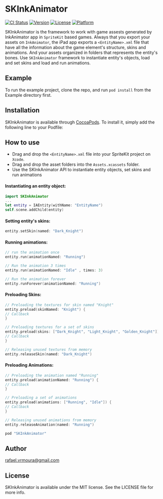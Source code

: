 # SKInkAnimator

[![CI Status](http://img.shields.io/travis/rafael.vrmoura@gmail.com/SKInkAnimator.svg?style=flat)](https://travis-ci.org/rafael.vrmoura@gmail.com/SKInkAnimator)
[![Version](https://img.shields.io/cocoapods/v/SKInkAnimator.svg?style=flat)](http://cocoapods.org/pods/SKInkAnimator)
[![License](https://img.shields.io/cocoapods/l/SKInkAnimator.svg?style=flat)](http://cocoapods.org/pods/SKInkAnimator)
[![Platform](https://img.shields.io/cocoapods/p/SKInkAnimator.svg?style=flat)](http://cocoapods.org/pods/SKInkAnimator)

SKInkAnimator is the framework to work with game assests generated by InkAnimator app in `SpriteKit` based games.
Always that you export your assets on `InkAnimator`, the iPad app exports a `<EntityName>.xml` file that have all the information about the game element's structure, skins and animations. And your assets organized in folders that represents the entity's bones. Use `SKInkAnimator` framework to instantiate entity's objects, load and set skins and load and run animations.

## Example

To run the example project, clone the repo, and run `pod install` from the Example directory first.

## Installation

SKInkAnimator is available through [CocoaPods](http://cocoapods.org). To install
it, simply add the following line to your Podfile:

## How to use

- Drag and drop the `<EntityName>.xml` file into your SpriteKit project on `Xcode`.
- Drag and drop the asset folders into the `Assets.xcassets` folder.
- Use the SKInkAnimator API to instantiate entity objects, set skins and run animations

#### Instantiating an entity object:
```swift
import SKInkAnimator
...
let entity = IAEntity(withName: "EntityName")
self.scene.addChild(entity)
```

#### Setting entity's skins:
```swift
entity.setSkin(named: "Dark_Knight")
```
#### Running animations:
```swift
// run the animation once
entity.run(animationNamed: "Running")

// Run the animation 3 times
entity.run(animationNamed: "Idle" , times: 3)

// Run the animation forever
entity.runForever(animationNamed: "Running")
```

#### Preloading Skins:

```swift
// Preloading the textures for skin named "Knight"
entity.preload(skinNamed: "Knight") {
// Callback
}

// Preloading textures for a set of skins
entity.preload(skins: ["Dark_Knight", "Light_Knight", "Golden_Knight"]) {
// Callback
}

// Releasing unused textures from memory
entity.releaseSkin(named: "Dark_Knight")
```

#### Preloading Animations:

```swift
// Preloading the animation named "Running"
entity.preload(animationNamed: "Running") {
// Callback    
}

// Preloading a set of animations
entity.preload(animations: ["Running", "Idle"]) {
// Callback
}

// Releasing unused animations from memory
entity.releaseAnimation(named: "Running")
```

```ruby
pod "SKInkAnimator"
```

## Author

rafael.vrmoura@gmail.com

## License

SKInkAnimator is available under the MIT license. See the LICENSE file for more info.
